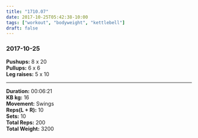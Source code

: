 ```yaml
---
title: "1710.07"
date: 2017-10-25T05:42:38-10:00
tags: ["workout", "bodyweight", "kettlebell"]
draft: false
---
```


### 2017-10-25

**Pushups:** 8 x 20  
**Pullups:** 6 x 6  
**Leg raises:** 5 x 10

---

**Duration:** 00:06:21  
**KB kg:** 16  
**Movement:** Swings  
**Reps(L + R):** 10  
**Sets:** 10  
**Total Reps:** 200  
**Total Weight:** 3200
